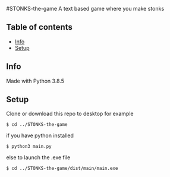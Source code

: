 #STONKS-the-game
A text based game where you make stonks
## Table of contents
* [Info](#Info)
* [Setup](#Setup)

## Info
Made with Python 3.8.5 
## Setup
Clone or download this repo to desktop for example
```
$ cd ../STONKS-the-game
```
if you have python installed
```
$ python3 main.py
```
else to launch the .exe file
```
$ cd ../STONKS-the-game/dist/main/main.exe
```
